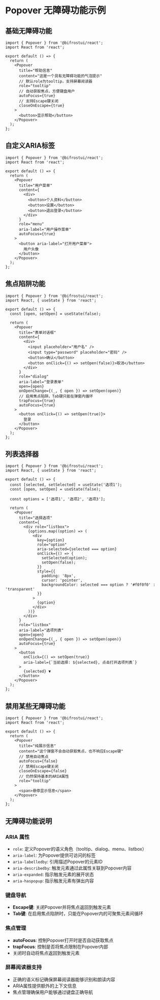 # Popover 无障碍功能示例

## 基础无障碍功能

```tsx
import { Popover } from '@bifrostui/react';
import React from 'react';

export default () => {
  return (
    <Popover
      title="帮助信息"
      content="这是一个具有无障碍功能的气泡提示"
      // 默认role为tooltip，支持屏幕阅读器
      role="tooltip"
      // 自动获取焦点，方便键盘用户
      autoFocus={true}
      // 支持Escape键关闭
      closeOnEscape={true}
    >
      <button>显示帮助</button>
    </Popover>
  );
};
```

## 自定义ARIA标签

```tsx
import { Popover } from '@bifrostui/react';
import React from 'react';

export default () => {
  return (
    <Popover
      title="用户菜单"
      content={
        <div>
          <button>个人资料</button>
          <button>设置</button>
          <button>退出登录</button>
        </div>
      }
      role="menu"
      aria-label="用户操作菜单"
      autoFocus={true}
    >
      <button aria-label="打开用户菜单">
        用户头像
      </button>
    </Popover>
  );
};
```

## 焦点陷阱功能

```tsx
import { Popover } from '@bifrostui/react';
import React, { useState } from 'react';

export default () => {
  const [open, setOpen] = useState(false);

  return (
    <Popover
      title="表单对话框"
      content={
        <div>
          <input placeholder="用户名" />
          <input type="password" placeholder="密码" />
          <button>确认</button>
          <button onClick={() => setOpen(false)}>取消</button>
        </div>
      }
      role="dialog"
      aria-label="登录表单"
      open={open}
      onOpenChange={(_, { open }) => setOpen(open)}
      // 启用焦点陷阱，Tab键只能在弹窗内循环
      trapFocus={true}
      autoFocus={true}
    >
      <button onClick={() => setOpen(true)}>
        登录
      </button>
    </Popover>
  );
};
```

## 列表选择器

```tsx
import { Popover } from '@bifrostui/react';
import React, { useState } from 'react';

export default () => {
  const [selected, setSelected] = useState('选项1');
  const [open, setOpen] = useState(false);

  const options = ['选项1', '选项2', '选项3'];

  return (
    <Popover
      title="选择选项"
      content={
        <div role="listbox">
          {options.map((option) => (
            <div
              key={option}
              role="option"
              aria-selected={selected === option}
              onClick={() => {
                setSelected(option);
                setOpen(false);
              }}
              style={{
                padding: '8px',
                cursor: 'pointer',
                backgroundColor: selected === option ? '#f0f0f0' : 'transparent'
              }}
            >
              {option}
            </div>
          ))}
        </div>
      }
      role="listbox"
      aria-label="选项列表"
      open={open}
      onOpenChange={(_, { open }) => setOpen(open)}
      autoFocus={true}
    >
      <button 
        onClick={() => setOpen(true)}
        aria-label={`当前选择: ${selected}, 点击打开选项列表`}
      >
        {selected} ▼
      </button>
    </Popover>
  );
};
```

## 禁用某些无障碍功能

```tsx
import { Popover } from '@bifrostui/react';
import React from 'react';

export default () => {
  return (
    <Popover
      title="纯展示信息"
      content="这个弹窗不会自动获取焦点，也不响应Escape键"
      // 禁用自动焦点
      autoFocus={false}
      // 禁用Escape键关闭
      closeOnEscape={false}
      // 仍然保持基本的ARIA属性
      role="tooltip"
    >
      <span>悬停显示信息</span>
    </Popover>
  );
};
```

## 无障碍功能说明

### ARIA 属性

- `role`: 定义Popover的语义角色（tooltip、dialog、menu、listbox）
- `aria-label`: 为Popover提供可访问的标签
- `aria-labelledby`: 引用描述Popover的元素ID
- `aria-describedby`: 触发元素通过此属性关联到Popover内容
- `aria-expanded`: 指示触发元素的展开状态
- `aria-haspopup`: 指示触发元素有弹出内容

### 键盘导航

- **Escape键**: 关闭Popover并将焦点返回到触发元素
- **Tab键**: 在启用焦点陷阱时，只能在Popover内的可聚焦元素间循环

### 焦点管理

- **autoFocus**: 控制Popover打开时是否自动获取焦点
- **trapFocus**: 控制是否将焦点限制在Popover内部
- 关闭时自动将焦点返回到触发元素

### 屏幕阅读器支持

- 正确的语义标记确保屏幕阅读器能够识别和朗读内容
- ARIA属性提供额外的上下文信息
- 焦点管理确保用户能够通过键盘正确导航
